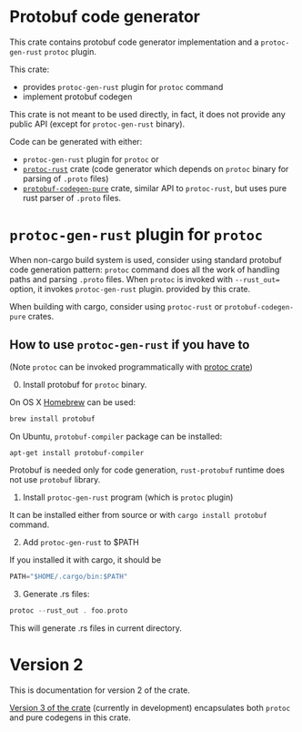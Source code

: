 <!-- cargo-sync-readme start -->

# Protobuf code generator

This crate contains protobuf code generator implementation
and a `protoc-gen-rust` `protoc` plugin.

This crate:
* provides `protoc-gen-rust` plugin for `protoc` command
* implement protobuf codegen

This crate is not meant to be used directly, in fact, it does not provide any public API
(except for `protoc-gen-rust` binary).

Code can be generated with either:
* `protoc-gen-rust` plugin for `protoc` or
* [`protoc-rust`](https://docs.rs/protoc) crate
  (code generator which depends on `protoc` binary for parsing of `.proto` files)
* [`protobuf-codegen-pure`](https://docs.rs/protobuf-codegen-pure) crate,
  similar API to `protoc-rust`, but uses pure rust parser of `.proto` files.

# `protoc-gen-rust` plugin for `protoc`

When non-cargo build system is used, consider using standard protobuf code generation pattern:
`protoc` command does all the work of handling paths and parsing `.proto` files.
When `protoc` is invoked with `--rust_out=` option, it invokes `protoc-gen-rust` plugin.
provided by this crate.

When building with cargo, consider using `protoc-rust` or `protobuf-codegen-pure` crates.

## How to use `protoc-gen-rust` if you have to

(Note `protoc` can be invoked programmatically with
[protoc crate](https://docs.rs/protoc))

0) Install protobuf for `protoc` binary.

On OS X [Homebrew](https://github.com/Homebrew/brew) can be used:

```sh
brew install protobuf
```

On Ubuntu, `protobuf-compiler` package can be installed:

```sh
apt-get install protobuf-compiler
```

Protobuf is needed only for code generation, `rust-protobuf` runtime
does not use `protobuf` library.

1) Install `protoc-gen-rust` program (which is `protoc` plugin)

It can be installed either from source or with `cargo install protobuf` command.

2) Add `protoc-gen-rust` to $PATH

If you installed it with cargo, it should be

```rust
PATH="$HOME/.cargo/bin:$PATH"
```

3) Generate .rs files:

```rust
protoc --rust_out . foo.proto
```

This will generate .rs files in current directory.

# Version 2

This is documentation for version 2 of the crate.

[Version 3 of the crate](https://docs.rs/protobuf-codegen/%3E=3.0.0-alpha)
(currently in development) encapsulates both `protoc` and pure codegens in this crate.

<!-- cargo-sync-readme end -->
